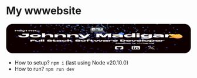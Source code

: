 # My wwwebsite

<img src="public/readme/preview.png" alt="banner with my name" style="max-width:100%;">

- How to setup? `npm i` (last using Node v20.10.0)
- How to run? `npm run dev`

